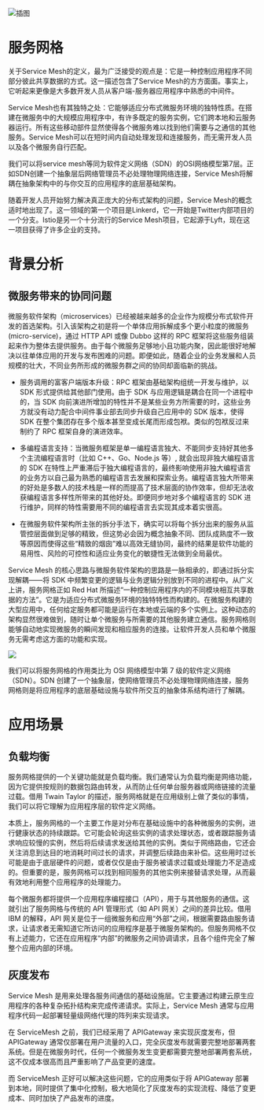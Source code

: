 ![插图](https://s2.ax1x.com/2019/11/02/KLEqv8.jpg)

# 服务网格

关于Service Mesh的定义，最为广泛接受的观点是：它是一种控制应用程序不同部分彼此共享数据的方式。这一描述包含了Service Mesh的方方面面。事实上，它听起来更像是大多数开发人员从客户端-服务器应用程序中熟悉的中间件。

Service Mesh也有其独特之处：它能够适应分布式微服务环境的独特性质。在搭建在微服务中的大规模应用程序中，有许多既定的服务实例，它们跨本地和云服务器运行。所有这些移动部件显然使得各个微服务难以找到他们需要与之通信的其他服务。Service Mesh可以在短时间内自动处理发现和连接服务，而无需开发人员以及各个微服务自行匹配。

我们可以将service mesh等同为软件定义网络（SDN）的OSI网络模型第7层。正如SDN创建一个抽象层后网络管理员不必处理物理网络连接，Service Mesh将解耦在抽象架构中的与你交互的应用程序的底层基础架构。

随着开发人员开始努力解决真正庞大的分布式架构的问题，Service Mesh的概念适时地出现了。这一领域的第一个项目是Linkerd，它一开始是Twitter内部项目的一个分支。Istio是另一个十分流行的Service Mesh项目，它起源于Lyft，现在这一项目获得了许多企业的支持。

# 背景分析

## 微服务带来的协同问题

微服务软件架构（microservices）已经被越来越多的企业作为规模分布式软件开发的首选架构。引入该架构之初是将一个单体应用拆解成多个更小粒度的微服务 (micro-service)，通过 HTTP API 或像 Dubbo 这样的 RPC 框架将这些服务组装起来作为整体去提供服务。由于每个微服务足够地小且功能内聚，因此能很好地解决以往单体应用的开发与发布困难的问题。即便如此，随着企业的业务发展和人员规模的壮大，不同业务所形成的微服务群之间的协同却面临新的挑战。

- 服务调用的富客户端版本升级：RPC 框架由基础架构组统一开发与维护，以 SDK 形式提供给其他部门使用。由于 SDK 与应用逻辑是耦合在同一个进程中的，当 SDK 向前演进所增加的特性并不是某些业务方所需要的时，这些业务方就没有动力配合中间件事业部去同步升级自己应用中的 SDK 版本，使得 SDK 在整个集团存在多个版本甚至变成长尾而形成包袱。类似的包袱反过来制约了 RPC 框架自身的演进效率。

- 多编程语言支持：当微服务框架是单一编程语言独大、不能同步支持好其他多个主流编程语言时（比如 C++、Go、Node.js 等）, 就会出现非独大编程语言的 SDK 在特性上严重滞后于独大编程语言的，最终影响使用非独大编程语言的业务方以自己最为熟悉的编程语言去发展和探索业务。编程语言独大所带来的好处是多数人的技术栈是一样的而提高了技术层面的协作效率，但却无法收获编程语言多样性所带来的其他好处。即便同步地对多个编程语言的 SDK 进行维护，同样的特性需要用不同的编程语言去实现其成本着实很高。

- 在微服务软件架构所主张的拆分手法下，确实可以将每个拆分出来的服务从监管控层面做到足够的精致，但这势必会因为概念抽象不同、团队成熟度不一致等原因而使得这些“精致的烟囱”难以高效无缝协同，最终的结果是软件功能的易用性、风险的可控性和适应业务变化的敏捷性无法做到全局最优。

Service Mesh 的核心思路与微服务软件架构的思路是一脉相承的，即通过拆分实现解耦——将 SDK 中频繁变更的逻辑与业务逻辑分别放到不同的进程中。从广义上讲，服务网格正如 Red Hat 所描述“一种控制应用程序内的不同模块相互共享数据的方法”。它是为适应分布式微服务环境的独特特性而构建的。在微服务构建的大型应用中，任何给定服务都可能是运行在本地或云端的多个实例上。这种动态的架构显然很难做到，随时让单个微服务与所需要的其他服务建立通信。服务网格则能够自动地实现微服务的瞬间发现和相应服务的连接。让软件开发人员和单个微服务无需考虑这方面的功能和实现。

![](https://ww1.sinaimg.cn/large/007rAy9hgy1fz9rs2q0z4j30vi0mp10a.jpg)

我们可以将服务网格的作用类比为 OSI 网络模型中第 7 级的软件定义网络（SDN）。SDN 创建了一个抽象层，使网络管理员不必处理物理网络连接，服务网格则是将应用程序的底层基础设施与软件所交互的抽象体系结构进行了解耦。

# 应用场景

## 负载均衡

服务网格提供的一个关键功能就是负载均衡。我们通常认为负载均衡是网络功能，因为它提供按规则的数据包路由转发，从而防止任何单台服务器或网络链接的流量过载。借用 Twain Taylor 的描述，服务网格就是在应用级别上做了类似的事情，我们可以将它理解为应用程序层的软件定义网络。

本质上，服务网格的一个主要工作是对分布在基础设施中的各种微服务的实例，进行健康状态的持续跟踪。它可能会轮询这些实例的请求处理状态，或者跟踪服务请求响应较慢的实例，然后将后续请求发送给其他的实例。类似于网络路由，它还会关注消息到达目的地消耗时间过长的请求，并调整后续路由来补偿。这些用时过长可能是由于底层硬件的问题，或者仅仅是由于服务被请求过载或处理能力不足造成的。但重要的是，服务网格可以找到相同服务的其他实例来接替请求处理，从而最有效地利用整个应用程序的处理能力。

每个微服务都将提供一个应用程序编程接口（API），用于与其他服务的通信。这就引出了服务网格与传统的 API 管理形式（如 API 网关）之间的差异比较。借用 IBM 的解释，API 网关是位于一组微服务和应用“外部”之间，根据需要路由服务请求，让请求者无需知道它所访问的应用程序是基于微服务架构的。但服务网格不仅有上述能力，它还在应用程序“内部”的微服务之间协调请求，且各个组件完全了解整个应用内部的环境。

## 灰度发布

Service Mesh 是用来处理各服务间通信的基础设施层。它主要通过构建云原生应用程序的各种复杂拓扑结构来完成传递请求。实际上，Service Mesh 通常与应用程序代码一起部署轻量级网络代理的阵列来实现请求。

在 ServiceMesh 之前，我们已经采用了 APIGateway 来实现灰度发布，但 APIGateway 通常仅部署在用户流量的入口，完全灰度发布就需要完整地部署两套系统。但是在微服务时代，任何一个微服务发生变更都需要完整地部署两套系统，这不仅成本很高而且严重影响了产品变更的速度。

而 ServiceMesh 正好可以解决这些问题，它的应用类似于将 APIGateway 部署到本地，同时提供了集中化控制，极大地简化了灰度发布的实现流程、降低了变更成本、同时加快了产品发布的进度。

